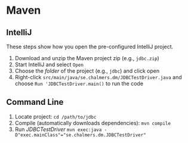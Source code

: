 # Maven

## IntelliJ

These steps show how you open the pre-configured IntelliJ project.

1. Download and unzip the Maven project zip (e.g., `jdbc.zip`)
2. Start IntelliJ and select `Open`
3. Choose the *folder* of the project (e.g., `jdbc`) and click open
4. Right-click `src/main/java/se.chalmers.dm/JDBCTestDriver.java` and choose `Run 'JDBCTestDriver.main()` to run the code

## Command Line

1. Locate project: `cd /path/to/jdbc`
2. Compile (automatically downloads dependencies): `mvn compile`
3. Run *JDBCTestDriver* `mvn exec:java -D"exec.mainClass"="se.chalmers.dm.JDBCTestDriver"`
